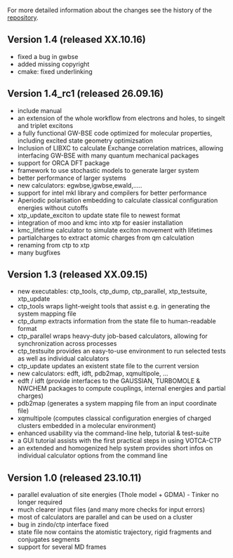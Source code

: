 For more detailed information about the changes see the history of the [repository](https://github.com/votca/xtp/commits/master).

## Version 1.4 (released XX.10.16)
* fixed a bug in gwbse
* added missing copyright
* cmake: fixed underlinking 

## Version 1.4_rc1 (released 26.09.16)
* include manual
* an extension of the whole workflow from electrons and holes, to singelt and triplet excitons
* a fully functional GW-BSE code optimized for molecular properties, including excited state geometry optimizsation
* Inclusion of LIBXC to calculate Exchange correlation matrices, allowing interfacing GW-BSE with many quantum mechanical packages
* support for ORCA DFT package 
* framework to use stochastic models to generate larger system
* better performance of larger systems
* new calculators: egwbse,igwbse,ewald,.....
* support for intel mkl library and compilers for better performance
* Aperiodic polarisation embedding to calculate classical configuration energies without cutoffs
* xtp_update_exciton to update state file to newest format
* integration of moo and kmc into xtp for easier installation
* kmc_lifetime calculator to simulate exciton movement with lifetimes
* partialcharges to extract atomic charges from qm calculation
* renaming from ctp to xtp
* many bugfixes



## Version 1.3 (released XX.09.15)
* new executables: ctp_tools, ctp_dump, ctp_parallel, xtp_testsuite, xtp_update
* ctp_tools wraps light-weight tools that assist e.g. in generating the system mapping file
* ctp_dump extracts information from the state file to human-readable format
* ctp_parallel wraps heavy-duty job-based calculators, allowing for synchronization across processes
* ctp_testsuite provides an easy-to-use environment to run selected tests as well as individual calculators
* ctp_update updates an existent state file to the current version
* new calculators: edft, idft, pdb2map, xqmultipole, ...
* edft / idft (provide interfaces to the GAUSSIAN, TURBOMOLE & NWCHEM packages to compute couplings, internal energies and partial charges)
* pdb2map (generates a system mapping file from an input coordinate file)
* xqmultipole (computes classical configuration energies of charged clusters embedded in a molecular environment)
* enhanced usability via the command-line help, tutorial & test-suite
* a GUI tutorial assists with the first practical steps in using VOTCA-CTP
* an extended and homogenized help system provides short infos on individual calculator options from the command line

## Version 1.0 (released 23.10.11)
* parallel evaluation of site energies (Thole model + GDMA) - Tinker no longer required
* much clearer input files (and many more checks for input errors)
* most of calculators are parallel and can be used on a cluster
* bug in zindo/ctp interface fixed
* state file now contains the atomistic trajectory, rigid fragments and conjugates segments
* support for several MD frames
